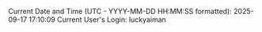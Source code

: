 Current Date and Time (UTC - YYYY-MM-DD HH:MM:SS formatted): 2025-09-17 17:10:09
Current User's Login: luckyaiman
